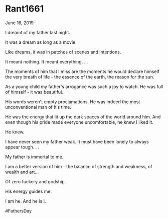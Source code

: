 # Rant1661


June 16, 2019

I dreamt of my father last night. 

It was a dream as long as a movie. 

Like dreams, it was in patches of scenes and intentions. 

It meant nothing. It meant everything. 
.
.

The moments of him that I miss are the moments he would declare himself the very breath of life - the essence of the earth, the reason for the sun.

As a young child my father's arrogance was such a joy to watch. He was full of himself - it was beautiful. 

His words weren't empty proclamations. He was indeed the most unconventional man of his time. 

He was the energy that lit up the dark spaces of the world around him. And even though his pride made everyone uncomfortable, he knew I liked it.

He knew.

I have never seen my father weak. It must have  been lonely to always appear tough. 
.
.

My father is immortal to me.

I am a better version of him - the balance of strength and weakness, of wealth and art...

Of zero fuckery and godship.

His energy guides me.

I am he. And he is I.

#FathersDay